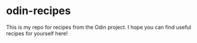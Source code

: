 # odin-recipes

This is my repo for recipes from the Odin project. I hope you can find useful recipes for yourself here!
